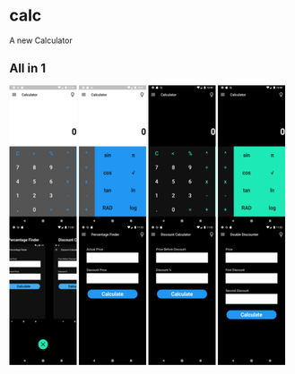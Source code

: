 # calc

A new Calculator

## All in 1 


<img src="images/light1.png" height="250" width="120" align="center">
<img src="images/light2.png" height="250" width="120" align="center">
<img src="images/dark1.png" height="250" width="120" align="center">
<img src="images/dark2.png" height="250" width="120" align="center">
<img src="images/dark3.png" height="250" width="120" align="center">
<img src="images/dark4.png" height="250" width="120" align="center">
<img src="images/dark5.png" height="250" width="120" align="center">
<img src="images/dark6.png" height="250" width="120" align="center">













